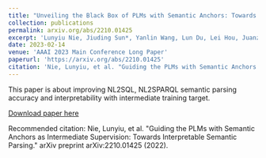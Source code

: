 ```yaml
---
title: "Unveiling the Black Box of PLMs with Semantic Anchors: Towards Interpretable Neural Semantic Parsing"
collection: publications
permalink: arxiv.org/abs/2210.01425
excerpt: 'Lunyiu Nie, Jiuding Sun*, Yanlin Wang, Lun Du, Lei Hou, Juanzi Li, Shi Han, Dongmei Zhang, Jidong Zhai'
date: 2023-02-14
venue: 'AAAI 2023 Main Conference Long Paper'
paperurl: 'https://arxiv.org/abs/2210.01425'
citation: 'Nie, Lunyiu, et al. "Guiding the PLMs with Semantic Anchors as Intermediate Supervision: Towards Interpretable Semantic Parsing." arXiv preprint arXiv:2210.01425 (2022).'
---
```

This paper is about improving NL2SQL, NL2SPARQL semantic parsing accuracy and interpretability with intermediate training target.

[Download paper here](https://arxiv.org/pdf/2210.01425.pdf)

Recommended citation: Nie, Lunyiu, et al. "Guiding the PLMs with Semantic Anchors as Intermediate Supervision: Towards Interpretable Semantic Parsing." arXiv preprint arXiv:2210.01425 (2022).